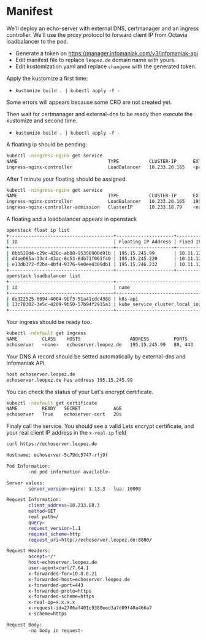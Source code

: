 # Manifest

We'll deploy an echo-server with external DNS, certmanager and an ingress controller.
We'll use the proxy protocol to forward client IP from Octavia loadbalancer to the pod.

- Generate a token on https://manager.infomaniak.com/v3/infomaniak-api
- Edit manifest file to replace `leopez.de` domain name with yours. 
- Edit kustomization.yaml and replace `changeme` with the generated token.

Apply the kustomize a first time:

- `kustomize build . | kubectl apply -f -`

Some errors will appears because some CRD are not created yet.

Then wait for certmanager and external-dns to be ready then execute the kustomize and second time.

- `kustomize build . | kubectl apply -f -`

A floating ip should be pending:

```bash
kubectl -ningress-nginx get service
NAME                                 TYPE           CLUSTER-IP      EXTERNAL-IP   PORT(S)                      AGE
ingress-nginx-controller             LoadBalancer   10.233.20.165   <pending>     80:31683/TCP,443:30852/TCP   77s
```

After 1 minute your floating should be assigned.

```bash
kubectl -ningress-nginx get service
NAME                                 TYPE           CLUSTER-IP      EXTERNAL-IP     PORT(S)                      AGE
ingress-nginx-controller             LoadBalancer   10.233.20.165   195.15.245.99   80:31683/TCP,443:30852/TCP   3m46s
ingress-nginx-controller-admission   ClusterIP      10.233.18.79    <none>          443/TCP  
```

A floating and a loadbalancer appears in openstack

```bash
openstack float ip list
+--------------------------------------+---------------------+------------------+--------------------------------------+--------------------------------------+----------------------------------+
| ID                                   | Floating IP Address | Fixed IP Address | Port                                 | Floating Network                     | Project                          |
+--------------------------------------+---------------------+------------------+--------------------------------------+--------------------------------------+----------------------------------+
| 0bb528d4-c29c-426c-ab08-95356900d91b | 195.15.245.99       | 10.11.12.24      | 7dddc5bf-037c-4988-8786-d9ea5d302ff1 | 0f9c3806-bd21-490f-918d-4a6d1c648489 | 3bef6ea32166448f96f188c81e25c4c6 |
| d4ae085a-33c4-43ac-8c53-84b71f061f40 | 195.15.245.220      | 10.11.12.81      | 5a2111ba-687b-4ba1-9d88-2ec86059c93c | 0f9c3806-bd21-490f-918d-4a6d1c648489 | 3bef6ea32166448f96f188c81e25c4c6 |
| e13db372-f2ba-4bf4-9376-9e0ee4309db1 | 195.15.246.232      | 10.11.12.73      | 5ca10481-3169-4faf-9e89-1fe4a2214bd3 | 0f9c3806-bd21-490f-918d-4a6d1c648489 | 3bef6ea32166448f96f188c81e25c4c6 |
+--------------------------------------+---------------------+------------------+--------------------------------------+--------------------------------------+----------------------------------+
openstack loadbalancer list
+--------------------------------------+-------------------------------------------------------------------+----------------------------------+-------------+---------------------+------------------+----------+
| id                                   | name                                                              | project_id                       | vip_address | provisioning_status | operating_status | provider |
+--------------------------------------+-------------------------------------------------------------------+----------------------------------+-------------+---------------------+------------------+----------+
| de322525-6694-4004-9bf3-51a41cdc4388 | k8s-api                                                           | 3bef6ea32166448f96f188c81e25c4c6 | 10.11.12.81 | ACTIVE              | ONLINE           | amphora  |
| 13c78302-3e5c-4209-9b50-57b94f2915a3 | kube_service_cluster.local_ingress-nginx_ingress-nginx-controller | 3bef6ea32166448f96f188c81e25c4c6 | 10.11.12.24 | ACTIVE              | ONLINE           | octavia  |
+--------------------------------------+-------------------------------------------------------------------+----------------------------------+-------------+---------------------+------------------+----------+
```

Your ingress should be ready too.

```bash
kubectl -ndefault get ingress
NAME         CLASS    HOSTS                  ADDRESS         PORTS     AGE
echoserver   <none>   echoserver.leopez.de   195.15.245.99   80, 443   5m55s
```

Your DNS A record should be setted automatically by external-dns and Infomaniak API.

```bash
host echoserver.leopez.de
echoserver.leopez.de has address 195.15.245.99
```

You can check the status of your Let's encrypt certificate.

```bash
kubectl -ndefault get certificate
NAME         READY   SECRET            AGE
echoserver   True    echoserver-cert   20s
```

Finaly call the service. You should see a valid Lets encrypt certificate, and your real client IP address in the `x-real-ip` field

```bash
curl https://echoserver.leopez.de

Hostname: echoserver-5c79dc5747-rfj9f

Pod Information:
        -no pod information available-

Server values:
        server_version=nginx: 1.13.3 - lua: 10008

Request Information:
        client_address=10.233.68.3
        method=GET
        real path=/
        query=
        request_version=1.1
        request_scheme=http
        request_uri=http://echoserver.leopez.de:8080/

Request Headers:
        accept=*/*
        host=echoserver.leopez.de
        user-agent=curl/7.64.1
        x-forwarded-for=10.8.8.21
        x-forwarded-host=echoserver.leopez.de
        x-forwarded-port=443
        x-forwarded-proto=https
        x-forwarded-scheme=https
        x-real-ip=x.x.x.x
        x-request-id=2706af401c9380eed3a7d09f40a466a7
        x-scheme=https

Request Body:
        -no body in request-
```